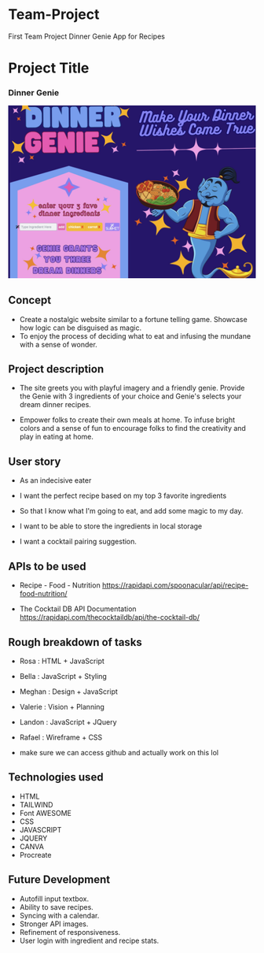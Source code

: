 # Team-Project
First Team Project Dinner Genie App for Recipes 
# Project Title

### Dinner Genie

![Dinner Genie](/assets/images/sitedemo.jpg)

## Concept

- Create a nostalgic website similar to a fortune telling game. Showcase how logic can be disguised as magic. 
- To enjoy the process of deciding what to eat and infusing the mundane with a sense of wonder.

## Project description

- The site greets you with playful imagery and a friendly genie. Provide the Genie with 3 ingredients of your choice and Genie's selects your dream dinner recipes.  

- Empower folks to create their own meals at home. To infuse bright colors and a sense of fun to encourage folks to find the creativity and play in eating at home.

## User story

- As an indecisive eater

- I want the perfect recipe based on my top 3 favorite ingredients

- So that I know what I'm going to eat, and add some magic to my day.

- I want to be able to store the ingredients in local storage

- I want a cocktail pairing suggestion.

## APIs to be used

- Recipe - Food - Nutrition https://rapidapi.com/spoonacular/api/recipe-food-nutrition/

- The Cocktail DB API Documentation https://rapidapi.com/thecocktaildb/api/the-cocktail-db/


## Rough breakdown of tasks

- Rosa : HTML + JavaScript

- Bella : JavaScript + Styling

- Meghan : Design + JavaScript

- Valerie : Vision + Planning

- Landon : JavaScript + JQuery

- Rafael : Wireframe + CSS

- make sure we can access github and actually work on this lol

## Technologies used

- HTML
- TAILWIND
- Font AWESOME
- CSS
- JAVASCRIPT
- JQUERY
- CANVA
- Procreate

## Future Development

- Autofill input textbox.
- Ability to save recipes.
- Syncing with a calendar.
- Stronger API images.
- Refinement of responsiveness.
- User login with ingredient and recipe stats.
